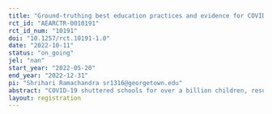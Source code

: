```yaml
---
title: "Ground-truthing best education practices and evidence for COVID-19 learning recovery. Does presenting scientific evidence alter teachers’ beliefs and behaviors vis-a-vis global guidance?"
rct_id: "AEARCTR-0010191"
rct_id_num: "10191"
doi: "10.1257/rct.10191-1.0"
date: "2022-10-11"
status: "on_going"
jel: "nan"
start_year: "2022-05-20"
end_year: "2022-12-31"
pi: "Shrihari Ramachandra sr1316@georgetown.edu"
abstract: "COVID-19 shuttered schools for over a billion children, resulting in substantial learning losses. Institutions such as the World Bank, UNESCO, and UNICEF have issued considerable policy guidance on evidence-based best practices to recover learning losses. These include extending instructional time, conducting remedial education classes, and regular learning assessments. How realistic is it to implement these best practices? This study provides some of the first empirical evidence of teachers’ awareness, willingness, and implementation of learning loss recovery programs. We collect ground truth estimates by surveying teachers across three countries: Bangladesh, India, and Nepal. Further, we evaluate the impacts of delivering scientific evidence on the effectiveness of the global guidance on learning loss recovery using a randomized control trial by randomly assigning the teachers into four groups. The control group is only informed about the global policy in focus and is not given any evidence about its effectiveness. The three treatment groups are informed that the policy in focus is being recommended based on high-quality experimental evidence on the effectiveness from a similar or different context (Treatment 1 - Global Evidence and solution, Treatment 2 - Local Evidence, and Treatment 3 - Local evidence and solution)."
layout: registration
---
```


